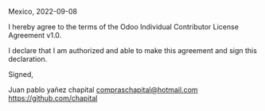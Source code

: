 Mexico, 2022-09-08

I hereby agree to the terms of the Odoo Individual Contributor License
Agreement v1.0.

I declare that I am authorized and able to make this agreement and sign this
declaration.

Signed,

Juan pablo yañez chapital compraschapital@hotmail.com https://github.com/chapital
